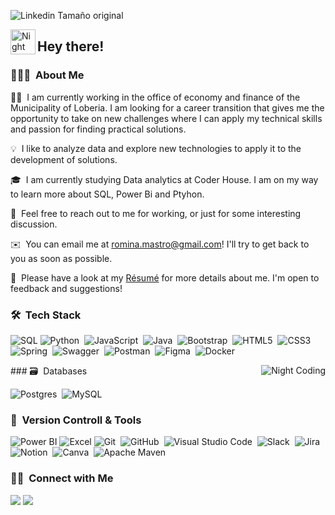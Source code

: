 
![Linkedin  Tamaño original](https://github.com/RominaMastropierro/RominaMastropierro/assets/110694691/77ac6e29-c78b-47c3-af71-650066f3bb10)

<img alt="Night Coding" src="./assets/Hand%20Wave.gif" width='40' align="left"/><h2 align="left">Hey there! </h2>
### 👨🏻‍💻 &nbsp;About Me

👨‍💻 &nbsp;I am currently working in the office of economy and finance of the Municipality of Loberia. I am looking for a career transition that gives me the opportunity to take on new
challenges where I can apply my technical skills and passion for finding practical solutions. 

💡 &nbsp;I like to analyze data and explore new technologies to apply it to the development of solutions. 

🎓 &nbsp;I am currently studying Data analytics at Coder House. I am on my way to learn more about SQL, Power Bi and Ptyhon. 

💬 &nbsp;Feel free to reach out to me for working, or just for some interesting discussion.

✉️ &nbsp;You can email me at romina.mastro@gmail.com! I'll try to get back to you as soon as possible.

📄 &nbsp;Please have a look at my [Résumé]( https://www.linkedin.com/in/rominamastropierro) for more details about me. I'm open to feedback and suggestions!



### 🛠 &nbsp;Tech Stack
![SQL](https://img.shields.io/badge/SQL-003B57?style=for-the-badge&logo=sql&logoColor=white)
![Python](https://img.shields.io/badge/python-3670A0?style=for-the-badge&logo=python&logoColor=ffdd54)&nbsp;
![JavaScript](https://img.shields.io/badge/javascript-%23323330.svg?style=for-the-badge&logo=javascript&logoColor=%23F7DF1E)&nbsp;
![Java](https://img.shields.io/badge/java-%23ED8B00.svg?style=for-the-badge&logo=java&logoColor=white)&nbsp;
![Bootstrap](https://img.shields.io/badge/bootstrap-%23563D7C.svg?style=for-the-badge&logo=bootstrap&logoColor=white)&nbsp;
![HTML5](https://img.shields.io/badge/html5-%23E34F26.svg?style=for-the-badge&logo=html5&logoColor=white)&nbsp;
![CSS3](https://img.shields.io/badge/css3-%231572B6.svg?style=for-the-badge&logo=css3&logoColor=white)&nbsp;
![Spring](https://img.shields.io/badge/spring-%236DB33F.svg?style=for-the-badge&logo=spring&logoColor=white)&nbsp;
![Swagger](https://img.shields.io/badge/-Swagger-%23Clojure?style=for-the-badge&logo=swagger&logoColor=white)&nbsp;
![Postman](https://img.shields.io/badge/Postman-FF6C37?style=for-the-badge&logo=postman&logoColor=white)&nbsp;
![Figma](https://img.shields.io/badge/figma-%23F24E1E.svg?style=for-the-badge&logo=figma&logoColor=white)&nbsp;
![Docker](https://img.shields.io/badge/Docker-2496ED?style=for-the-badge&logo=docker&logoColor=white)



<img alt="Night Coding" src="https://marketerkapoor.com/wp-content/uploads/2023/06/Pushkar-Kapoor-Data-Visualization-Specialist.gif" align="right"/>
### 🗃 &nbsp;Databases



![Postgres](https://img.shields.io/badge/postgres-%23316192.svg?style=for-the-badge&logo=postgresql&logoColor=white)&nbsp;
![MySQL](https://img.shields.io/badge/MySQL-4479A1?style=for-the-badge&logo=mysql&logoColor=white)







### 🧰 &nbsp;Version Controll & Tools 
![Power BI](https://img.shields.io/badge/Power%20BI-F2C811?style=for-the-badge&logo=power-bi&logoColor=white)
![Excel](https://img.shields.io/badge/Excel-217346?style=for-the-badge&logo=microsoft-excel&logoColor=white)
![Git](https://img.shields.io/badge/git-%23F05033.svg?style=for-the-badge&logo=git&logoColor=white)&nbsp;
![GitHub](https://img.shields.io/badge/github-%23121011.svg?style=for-the-badge&logo=github&logoColor=white)&nbsp;
![Visual Studio Code](https://img.shields.io/badge/Visual%20Studio%20Code-0078d7.svg?style=for-the-badge&logo=visual-studio-code&logoColor=white)&nbsp;
![Slack](https://img.shields.io/badge/Slack-4A154B?style=for-the-badge&logo=slack&logoColor=white)&nbsp;
![Jira](https://img.shields.io/badge/jira-%230A0FFF.svg?style=for-the-badge&logo=jira&logoColor=white)&nbsp;
![Notion](https://img.shields.io/badge/Notion-%23000000.svg?style=for-the-badge&logo=notion&logoColor=white)&nbsp;
![Canva](https://img.shields.io/badge/Canva-%2300C4CC.svg?style=for-the-badge&logo=Canva&logoColor=white)&nbsp;
![Apache Maven](https://img.shields.io/badge/Apache%20Maven-C71A36?style=for-the-badge&logo=Apache%20Maven&logoColor=white)&nbsp;




### 🤝🏻 &nbsp;Connect with Me

<p align="center">

<a href="https://www.linkedin.com/in/rominamastropierro/"><img src="https://img.shields.io/badge/-Romina Mastropierro-0077B5?style=flat&logo=Linkedin&logoColor=white"/></a>
<a href="mailto:romina.mastro@gmail.com"><img src="https://img.shields.io/badge/-romina.mastro@gmail.com-D14836?style=flat&logo=Gmail&logoColor=white"/></a>

</p>


